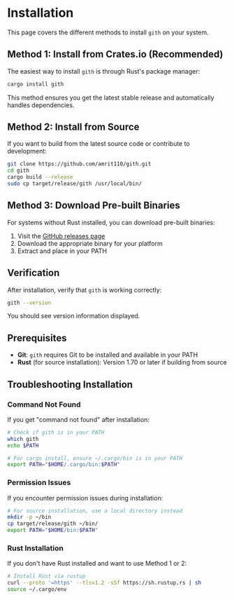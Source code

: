 # Installation

This page covers the different methods to install `gith` on your system.

## Method 1: Install from Crates.io (Recommended)

The easiest way to install `gith` is through Rust's package manager:

```bash
cargo install gith
```

This method ensures you get the latest stable release and automatically handles dependencies.

## Method 2: Install from Source

If you want to build from the latest source code or contribute to development:

```bash
git clone https://github.com/amrit110/gith.git
cd gith
cargo build --release
sudo cp target/release/gith /usr/local/bin/
```

## Method 3: Download Pre-built Binaries

For systems without Rust installed, you can download pre-built binaries:

1. Visit the [GitHub releases page](https://github.com/amrit110/gith/releases)
2. Download the appropriate binary for your platform
3. Extract and place in your PATH

## Verification

After installation, verify that `gith` is working correctly:

```bash
gith --version
```

You should see version information displayed.

## Prerequisites

- **Git**: `gith` requires Git to be installed and available in your PATH
- **Rust** (for source installation): Version 1.70 or later if building from source

## Troubleshooting Installation

### Command Not Found

If you get "command not found" after installation:

```bash
# Check if gith is in your PATH
which gith
echo $PATH

# For cargo install, ensure ~/.cargo/bin is in your PATH
export PATH="$HOME/.cargo/bin:$PATH"
```

### Permission Issues

If you encounter permission issues during installation:

```bash
# For source installation, use a local directory instead
mkdir -p ~/bin
cp target/release/gith ~/bin/
export PATH="$HOME/bin:$PATH"
```

### Rust Installation

If you don't have Rust installed and want to use Method 1 or 2:

```bash
# Install Rust via rustup
curl --proto '=https' --tlsv1.2 -sSf https://sh.rustup.rs | sh
source ~/.cargo/env
```
